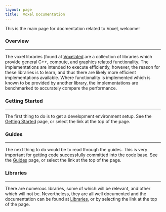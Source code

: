 ```yaml
---
layout: page
title:  Voxel Documentation
---
```


This is the main page for docmentation related to Voxel, welcome!

### Overview
-------------------------------------------------------------------------------

The voxel libraries (found at [Voxelated](https://github.com/Voxelated) are a
collection of libraries which provide general C++, compute, and graphics
related functionality. The implementations are intended to execute efficiently,
however, the reason for these libraries is to learn, and thus there are likely
more efficient implementations available. Where functionality is implemented
which is known to be provided by another library, the implementations are
benchmarked to accurately compare the performance.

### Getting Started
-------------------------------------------------------------------------------

The first thing to do is to get a development environment setup. See the
[Getting Started](GettingStarted.html) page, or select the link at the top of
the page.

### Guides
-------------------------------------------------------------------------------

The next thing to do would be to read through the guides. This is very
important for getting code successfully committed into the code base. See the
[Guides](Guides.html) page, or select the link at the top of the page.

### Libraries
-------------------------------------------------------------------------------

There are numerous libraries, some of which will be relevant, and other which
will not be. Nevertheless, they are all well documented and the documentation
can be found at [Libraries](Libraries.html), or by selecting the link at the
top of the page.
